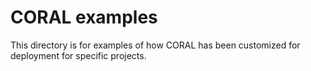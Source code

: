 # CORAL examples

This directory is for examples of how CORAL has been
customized for deployment for specific projects.
